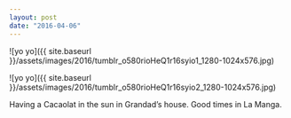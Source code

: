 ```yaml
---
layout: post
date: "2016-04-06"
---
```


![yo yo]({{ site.baseurl }}/assets/images/2016/tumblr_o580rioHeQ1r16syio1_1280-1024x576.jpg)

![yo yo]({{ site.baseurl }}/assets/images/2016/tumblr_o580rioHeQ1r16syio2_1280-1024x576.jpg)

Having a Cacaolat in the sun in Grandad’s house. Good times in La Manga.
